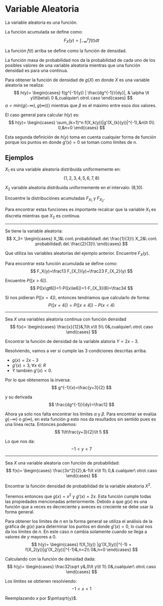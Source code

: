# Variable Aleatoria
La variable aleatoria es una función.

La función acumulada se define como:
$$
F_X(y) = \int_{-\infty}^y f(t)dt
$$

La función $f(t)$ arriba se define como la función de densidad.

La función masa de probabilidad nos da la probabilidad de cada uno de los posibles valores de una variable aleatoria mientras que una función densidad es para una continua.

Para obtener la función de densidad de $g(X)$ en donde $X$ es una variable aleatoria se realiza:
$$
h(y)=
\begin{cases}
f(g^{-1}(y)) | \frac{dg^{-1}}{dy}|, & \alpha \lt y\lt\beta\\
0 &,cualquier\ otro\ caso
\end{cases}
$$
$\alpha=min\{g(-\infty), g(\infty))\}$ mientras que $\beta$ es el máximo entre esos dos valores.

El caso general para calcular $h(y)$ es:
$$
h(y)=
\begin{cases}
\sum_{k=1}^n f(X_k(y))|g'(X_{k}(y))|^{-1},&n\lt 0\\
0,&n=0
\end{cases}
$$

Esta segunda definición de $h(y)$ toma en cuenta cualquier forma de función porque los puntos en donde $g'(x)=0$ se toman como límites de n.

## Ejemplos
$X_1$ es una variable aleatoria distribuida uniformemente en:
$$
\{1,2,3,4,5,6,7,8\}
$$

$X_2$ variable aleatoria distribuida uniformemente en el intervalo: (8,10).

Encuentre la distribuciónes acumuladas $F_{X_1}$ y $F_{X_2}$.

Para encontrar estas funciones es importante recalcar que la variable $X_1$ es discreta mientras que $X_2$ es continua.

---
Se tiene la variable aleatoria:
$$
X_3=
\begin{cases}
X_1&\ con\ probabilidad\ de\ \frac{1}{3}\\
X_2&\ con\ probabilidad\ de\ \frac{2}{3}\\
\end{cases}
$$

Que utiliza las variables aleatorias del ejemplo anterior. Encuentre $F_X(y)$.

Para encontrar esta función acumulada se define como:
$$
F_X(y)=\frac13 F_{X_1}(y)+\frac23 F_{X_2}(y)
$$

Encuentre $P([x\gt6])$.
$$
P([x\gt6])=1-P([x\le6])=1-F_{X_3}(6)=\frac34
$$

Si nos pidieran $P([x=4])$, entonces tendríamos que calcularlo de forma:
$$
P([x=4])=P([x\le4])-P(x\lt4)
$$

--- 
Sea $X$ una variables aleatoria continua con función densidad
$$
f(x)=
\begin{cases}
\frac{x}{12}&,1\lt x\lt 5\\
0&,cualquier\ otro\ caso
\end{cases}
$$

Encontrar la función de densidad de la variable alatoria $Y=2x-3$.

Resolviendo, vamos a ver si cumple las 3 condiciones descritas arriba.
* $g(x)=2x-3$
* $g'(x)=3, \forall x\in R$
* Y también $g'(x)\lt 0$.

Por lo que obtenemos la inversa:
$$
g^{-1}(x)=\frac{y+3}{2}
$$

y su derivada
$$
\frac{dg^{-1}}{dy}=\frac12
$$

Ahora ya solo nos falta encontrar los límites $\alpha$ y $\beta$. Para encontrar se evalúa $g(-\infty)$ o $g(\infty)$, en esta función $g$ esto nos da resultados sin sentido pues es una línea recta. Entonces podemos:
$$
1\lt\frac{y+3}{2}\lt 5
$$

Lo que nos da:
$$
-1\lt y\lt 7
$$

---
Sea $X$ una variable aleatoria con función de probabilidad:
$$
f(x)=
\begin{cases}
\frac{3x^2}{2},&-1\lt x\lt 1\\
0,& cualquier\ otro\ caso
\end{cases}
$$

Encontrar la función densidad de probabilidad de la variable aleatoria $X^2$.

Tenemos entonces que $g(x)=x^2$ y $g'(x)=2x$. Esta función cumple todas las propiedades mencionadas anteriormente. Debido a que $g(x)$ es una función que a veces es decreciente y aveces es creciente se debe usar la forma general.

Para obtener los límites de $n$ en la forma general se utiliza el análisis de la gráfica de $g(x)$ para determinar los puntos en donde $g'(x)=0$, lo cual nos da los límites de $n$. En este caso $n$ cambia solamente cuando se llega a valores de $y$ mayores a 0.
$$
h(y)=
\begin{cases}
f(X_1(y)) |g'(X_1(y))|^{-1} + f(X_2(y))|g'(X_2(y))|^{-1}&,n=2\\
0&,n=0
\end{cases}
$$

Calculando con la función de densidad dada:
$$
h(y)=
\begin{cases}
\frac32\sqrt y&,0\lt y\lt 1\\
0&,cualquier\ otro\ caso
\end{cases}
$$

Los límites se obtienen resolviendo:
$$
-1\lt x\lt1
$$

Reemplazando $x$ por $\pm\sqrt{y}$.
